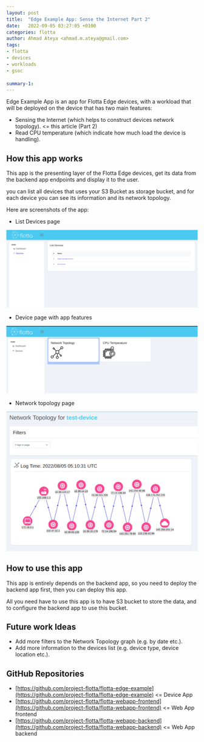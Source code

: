 ```yaml
---
layout: post
title:  "Edge Example App: Sense the Internet Part 2"
date:   2022-09-05 03:27:05 +0100
categories: flotta
author: Ahmad Ateya <ahmad.m.ateya@gmail.com>
tags:
- flotta
- devices
- workloads
- gsoc

summary-1:
---
```

Edge Example App is an app for Flotta Edge devices, with a workload that will be deployed on the device that has two main features:
- Sensing the Internet (which helps to construct devices network topology). <= this article (Part 2)
- Read CPU temperature (which indicate how much load the device is handling).

## How this app works
This app is the presenting layer of the Flotta Edge devices, get its data from the backend app endpoints and display it to the user.

you can list all devices that uses your S3 Bucket as storage bucket, and for each device you can see its information and its network topology.

Here are screenshots of the app:

- List Devices page

<img src="/assets/images/list-devices-page.png" alt="List devices" width="800"/>

- Device page with app features

<img src="/assets/images/device-features-page.png" alt="List devices" width="800"/>

- Network topology page

<img src="/assets/images/network-topology-page.png" alt="List devices" width="800"/>

## How to use this app
This app is entirely depends on the backend app, so you need to deploy the backend app first, then you can deploy this app.

All you need have to use this app is to have S3 bucket to store the data, and to configure the backend app to use this bucket.

## Future work Ideas
- Add more filters to the Network Topology graph (e.g. by date etc.).
- Add more information to the devices list (e.g. device type, device location etc.).

## GitHub Repositories
- [https://github.com/project-flotta/flotta-edge-example](https://github.com/project-flotta/flotta-edge-example) <= Device App
- [https://github.com/project-flotta/flotta-webapp-frontend](https://github.com/project-flotta/flotta-webapp-frontend) <= Web App frontend
- [https://github.com/project-flotta/flotta-webapp-backend](https://github.com/project-flotta/flotta-webapp-backend) <= Web App backend